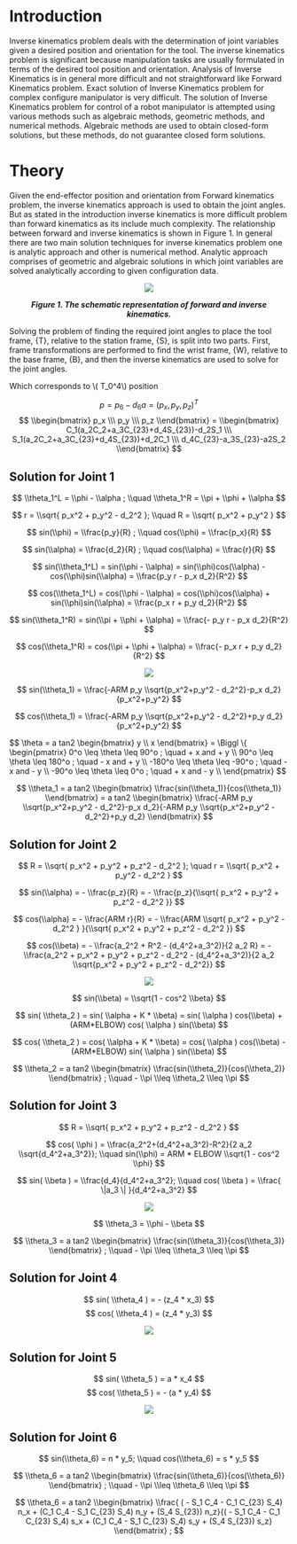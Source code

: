 # Introduction
Inverse kinematics problem deals with the determination of joint variables given a desired position and orientation for the tool. The inverse kinematics problem is significant because manipulation tasks are usually formulated in terms of the desired tool position and orientation. Analysis of Inverse Kinematics is in general more difficult and not straightforward like Forward Kinematics problem. Exact solution of Inverse Kinematics problem for complex configure manipulator is very difficult. The solution of Inverse Kinematics problem for control of a robot manipulator is attempted using various methods such as algebraic methods, geometric methods, and numerical methods. Algebraic methods are used to obtain closed-form solutions, but these methods, do not guarantee closed form solutions.

# Theory

Given the end-effector position and orientation from Forward kinematics problem, the inverse kinematics approach is used to obtain the joint angles. But as stated in the introduction inverse kinematics is more difficult problem than forward kinematics as its include much complexity. The relationship between forward and inverse kinematics is shown in Figure 1. In general there are two main solution techniques for inverse kinematics problem one is analytic approach and other is numerical method. Analytic approach comprises of geometric and algebraic solutions in which joint variables are solved analytically according to given configuration data.

<center>
<img src="./images/puma_23.PNG">

***Figure 1. The schematic representation of forward and inverse kinematics.***
</center>

Solving the problem of finding the required joint angles to place the tool frame, {T}, relative to the station frame, {S}, is split into two parts. First, frame transformations are performed to find the wrist frame, {W}, relative to the base frame, {B}, and then the inverse kinematics are used to solve for the joint angles.

Which corresponds to \\( T_0^4\\) position

$$ p=p_6 - d_6 a = (p_x,p_y,p_z)^T $$
$$ \\begin{bmatrix} p_x \\\ p_y \\\ p_z \\end{bmatrix} = \\begin{bmatrix} C_1(a_2C_2+a_3C_{23}+d_4S_{23})-d_2S_1 \\\ S_1(a_2C_2+a_3C_{23}+d_4S_{23})+d_2C_1 \\\ d_4C_{23}-a_3S_{23}-a2S_2 \\end{bmatrix} $$

## Solution for Joint 1

$$ \\theta_1^L = \\phi - \\alpha ; \\quad \\theta_1^R = \\pi + \\phi + \\alpha $$

$$ r = \\sqrt{ p_x^2 + p_y^2 - d_2^2 }; \\quad R = \\sqrt{ p_x^2 + p_y^2 } $$

$$ sin(\\phi) = \\frac{p_y}{R} ; \\quad cos(\\phi) = \\frac{p_x}{R} $$

$$ sin(\\alpha) = \\frac{d_2}{R} ; \\quad cos(\\alpha) = \\frac{r}{R} $$

$$ sin(\\theta_1^L) = sin(\\phi - \\alpha) = sin(\\phi)cos(\\alpha) - cos(\\phi)sin(\\alpha) = \\frac{p_y r - p_x d_2}{R^2} $$

$$ cos(\\theta_1^L) = cos(\\phi - \\alpha) = cos(\\phi)cos(\\alpha) + sin(\\phi)sin(\\alpha) = \\frac{p_x r + p_y d_2}{R^2} $$

$$ sin(\\theta_1^R) = sin(\\pi + \\phi + \\alpha) = \\frac{- p_y r - p_x d_2}{R^2} $$

$$ cos(\\theta_1^R) = cos(\\pi + \\phi + \\alpha) = \\frac{- p_x r + p_y d_2}{R^2} $$

<center>
<img src="./images/puma_24.png">

</center>

$$ sin(\\theta_1) = \\frac{-ARM p_y \\sqrt{p_x^2+p_y^2 - d_2^2}-p_x d_2}{p_x^2+p_y^2} $$

$$ cos(\\theta_1) = \\frac{-ARM p_y \\sqrt{p_x^2+p_y^2 - d_2^2}+p_y d_2}{p_x^2+p_y^2} $$

$$ \\theta = a tan2 \\begin{bmatrix} y \\\ x \\end{bmatrix} = \\Biggl \\{ \\begin{pmatrix} 0^o \\leq \\theta \\leq 90^o ; \\quad + x and + y \\\ 90^o \\leq \\theta \\leq 180^o ; \\quad - x and + y \\\  -180^o \\leq \\theta \\leq -90^o ; \\quad - x and - y \\\ -90^o \\leq \\theta \\leq 0^o ; \\quad + x and - y \\\  \\end{pmatrix} $$

$$ \\theta_1 = a tan2 \\begin{bmatrix} \\frac{sin(\\theta_1)}{cos(\\theta_1)} \\end{bmatrix} = a tan2 \\begin{bmatrix} \\frac{-ARM p_y \\sqrt{p_x^2+p_y^2 - d_2^2}-p_x d_2}{-ARM p_y \\sqrt{p_x^2+p_y^2 - d_2^2}+p_y d_2} \\end{bmatrix} $$

## Solution for Joint 2

$$ R = \\sqrt{ p_x^2 + p_y^2 + p_z^2 - d_2^2 }; \quad r = \\sqrt{ p_x^2 + p_y^2 - d_2^2 } $$

$$ sin(\\alpha) = - \\frac{p_z}{R} = - \\frac{p_z}{\\sqrt{ p_x^2 + p_y^2 + p_z^2 - d_2^2 }} $$

$$ cos(\\alpha) = - \\frac{ARM r}{R} = - \\frac{ARM \\sqrt{ p_x^2 + p_y^2 - d_2^2 } }{\\sqrt{ p_x^2 + p_y^2 + p_z^2 - d_2^2 }} $$

$$ cos(\\beta) = - \\frac{a_2^2 + R^2 - (d_4^2+a_3^2)}{2 a_2 R} = - \\frac{a_2^2 + p_x^2 + p_y^2 + p_z^2 - d_2^2 - (d_4^2+a_3^2)}{2 a_2 \\sqrt{p_x^2 + p_y^2 + p_z^2 - d_2^2}} $$


<center>
<img src="./images/puma_25.png">

</center>

$$ sin(\\beta) = \\sqrt{1 - cos^2 \\beta} $$

$$ sin( \\theta_2 ) = sin( \\alpha + K * \\beta) = sin( \\alpha ) cos(\\beta) + (ARM*ELBOW) cos( \\alpha ) sin(\\beta) $$

$$ cos( \\theta_2 ) = cos( \\alpha + K * \\beta) = cos( \\alpha ) cos(\\beta) - (ARM*ELBOW) sin( \\alpha ) sin(\\beta) $$

$$ \\theta_2 = a tan2 \\begin{bmatrix} \\frac{sin(\\theta_2)}{cos(\\theta_2)} \\end{bmatrix} ; \\quad  - \\pi \\leq \\theta_2 \\leq \\pi $$

## Solution for Joint 3

$$ R = \\sqrt{ p_x^2 + p_y^2 + p_z^2 - d_2^2 } $$

$$ cos( \\phi ) = \\frac{a_2^2+(d_4^2+a_3^2)-R^2}{2 a_2 \\sqrt{d_4^2+a_3^2}}; \\quad sin(\\phi) = ARM * ELBOW \\sqrt{1 - cos^2 \\phi} $$


$$ sin( \\beta ) = \\frac{d_4}{d_4^2+a_3^2}; \\quad cos( \\beta ) = \\frac{ \|a_3 \| }{d_4^2+a_3^2} $$

<center>
<img src="./images/puma_26.png">

</center>

$$ \\theta_3 = \\phi - \\beta $$

$$ \\theta_3 = a tan2 \\begin{bmatrix} \\frac{sin(\\theta_3)}{cos(\\theta_3)} \\end{bmatrix} ; \\quad - \\pi \\leq \\theta_3 \\leq \\pi $$


## Solution for Joint 4

$$ sin( \\theta_4 ) = - (z_4 * x_3) $$
$$ cos( \\theta_4 ) = (z_4 * y_3) $$

<center>
<img src="./images/puma_27.png">

</center>


## Solution for Joint 5

$$ sin( \\theta_5 ) = a * x_4 $$
$$ cos( \\theta_5 ) = - (a * y_4) $$

<center>
<img src="./images/puma_28.png">

</center>

## Solution for Joint 6

$$ sin(\\theta_6) = n * y_5; \\quad cos(\\theta_6) = s * y_5 $$

$$ \\theta_6 = a tan2 \\begin{bmatrix} \\frac{sin(\\theta_6)}{cos(\\theta_6)} \\end{bmatrix} ; \\quad - \\pi \\leq \\theta_6 \\leq \\pi $$

$$ \\theta_6 = a tan2 \\begin{bmatrix} \\frac{ ( - S_1 C_4 - C_1 C_{23} S_4) n_x + (C_1 C_4 - S_1 C_{23} S_4) n_y + (S_4 S_{23}) n_z}{( - S_1 C_4 - C_1 C_{23} S_4) s_x + (C_1 C_4 - S_1 C_{23} S_4) s_y + (S_4 S_{23}) s_z} \\end{bmatrix} ; $$

<script id="MathJax-script" async src="https://cdn.jsdelivr.net/npm/mathjax@3/es5/tex-mml-chtml.js"></script>